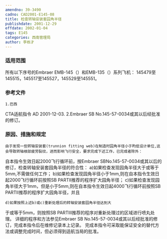 ```yaml
---
amendno: 39-3490
cadno: CAD2001-E145-08
title: 检查转轴安装套园角半径
publishdate: 2001-12-29
effdate: 2002-01-04
tags: E145
categories: 西南管理局
author: 李栋才
---
```


### 适用范围 
所有以下序号的Embraer EMB-145（）和EMB-135（）系列飞机：
145479至145515，145517至145527，145529至145551。

<!--more-->
### 参考文件
    1.巴西 
CTA适航指令 AD 2001-12-03.
    2.Embraer SB No.145-57-0034或其以后经批准的修订。

### 原因、措施和规定 
    由于发现一些转轴安装套(trunnion fitting web)在制造时园角半径小于昀低设计单位,这会导致转轴根部疲劳裂纹，进而影响飞行安全，要求完成下述工作，已完成者除外： 
自本指令生效日起2000飞行循环前，按Embraer SBNo.145-57-0034或其以后的修订，检查转轴安装套园角半径的符合性：
    a)如果检查发现园角半径大于或等于5mm,不需做任何工作； 
    b)如果检查发现园角半径小于1mm,则在自本指令生效日起2000飞行循环前按照SB PARTⅡ推荐的程序扩大园角半径； 
    c)如果检查发现园角半径大于1mm，但是小于5mm,则在自本指令生效日起4000飞行循环前按照SB PARTⅡ推荐的程序扩大园角半径，并且

    d)如果按照上述b)或c)重新处理后的转轴安装套园角半径达到大
  
于或等于5mm，则按照SB PARTⅢ推荐的程序对重新处理过的区域进行喷丸处理。     详细的程序和方法参见Embraer SB No.145-57-0034或其以后经批准的修订，完成本指令后在维修记录本上记录。     完成本指令可采取能保证安全的替代方法或调整完成时间，但必须得到适航当局的批准。

